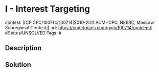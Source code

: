 # I - Interest Targeting

contest: [[CFICPC/100714/100714|2010-2011 ACM-ICPC, NEERC, Moscow Subregional Contest]]
url: https://codeforces.com/gym/100714/problem/I
#Status/UNSOLVED
Tags: #

## Description

## Solution

